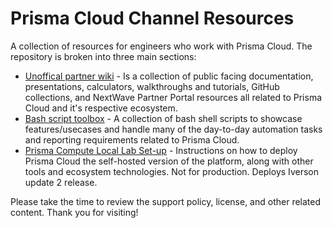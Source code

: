 # Prisma Cloud Channel Resources

A collection of resources for engineers who work with Prisma Cloud. The repository is broken into three main sections: 

* [Unoffical partner wiki](https://github.com/PaloAltoNetworks/prisma_channel_resources/blob/main/panw-partner-wiki-main/README.md) - Is a collection of public facing documentation, presentations, calculators, walkthroughs and tutorials, GitHub collections, and NextWave Partner Portal resources all related to Prisma Cloud and it's respective ecosystem. 
* [Bash script toolbox](https://github.com/PaloAltoNetworks/prisma_channel_resources/blob/main/prisma_bash_toolbox-main/README.md) - A collection of bash shell scripts to showcase features/usecases and handle many of the day-to-day automation tasks and reporting requirements related to Prisma Cloud. 
* [Prisma Compute Local Lab Set-up](https://github.com/PaloAltoNetworks/prisma_channel_resources/tree/main/lab_deploy) - Instructions on how to deploy Prisma Cloud the self-hosted version of the platform, along with other tools and ecosystem technologies. Not for production. Deploys Iverson update 2 release. 

Please take the time to review the support policy, license, and other related content. Thank you for visiting!
